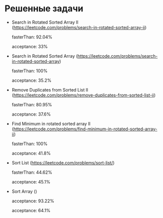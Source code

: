 # Решенные задачи
* Search in Rotated Sorted Array II  (https://leetcode.com/problems/search-in-rotated-sorted-array-ii) 
    
    fasterThan: 92.04%

    acceptance: 33%

* Search in Rotated Sorted Array (https://leetcode.com/problems/search-in-rotated-sorted-array)

    fasterThan: 100%

    acceptance: 35.2%

* Remove Duplicates from Sorted List II (https://leetcode.com/problems/remove-duplicates-from-sorted-list-ii)

    fasterThan: 80.95%

    acceptance: 37.6%

* Find Minimum in rotated sorted array II (https://leetcode.com/problems/find-minimum-in-rotated-sorted-array-ii)

    fasterThan: 100%

    acceptance: 41.8%

* Sort List (https://leetcode.com/problems/sort-list/)

    fasterThan: 44.62%

    acceptance: 45.1%

* Sort Array ()

    acceptance: 93.22%

    acceptance: 64.1%
